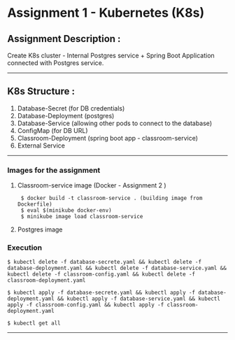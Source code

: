 # Assignment 1 - Kubernetes (K8s)

## Assignment Description :

Create K8s cluster - Internal Postgres service + Spring Boot Application connected with Postgres service.

---

## K8s Structure :

1. Database-Secret (for DB credentials)
2. Database-Deployment (postgres)
3. Database-Service (allowing other pods to connect to the database)
3. ConfigMap (for DB URL)
4. Classroom-Deployment (spring boot app - classroom-service)
5. External Service

---

### Images for the assignment

1. Classroom-service image (Docker - Assignment 2 )

        $ docker build -t classroom-service . (building image from Dockerfile)
        $ eval $(minikube docker-env)
        $ minikube image load classroom-service

2. Postgres image 

### Execution

    $ kubectl delete -f database-secrete.yaml && kubectl delete -f database-deployment.yaml && kubectl delete -f database-service.yaml && kubectl delete -f classroom-config.yaml && kubectl delete -f classroom-deployment.yaml

    $ kubectl apply -f database-secrete.yaml && kubectl apply -f database-deployment.yaml && kubectl apply -f database-service.yaml && kubectl apply -f classroom-config.yaml && kubectl apply -f classroom-deployment.yaml

    $ kubectl get all

---

